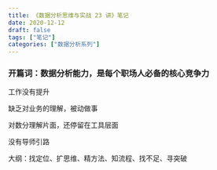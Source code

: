 ```yaml
---
title: 《数据分析思维与实战 23 讲》笔记
date: 2020-12-12
draft: false
tags: ["笔记"]
categories: ["数据分析系列"]
---
```


### 开篇词：数据分析能力，是每个职场人必备的核心竞争力

工作没有提升

缺乏对业务的理解，被动做事

对数分理解片面，还停留在工具层面

没有导师引路

大纲：找定位、扩思维、精方法、知流程、找不足、寻突破



